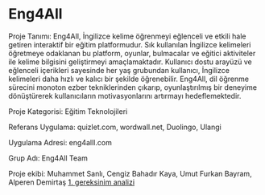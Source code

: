 # Eng4All

Proje Tanımı:
Eng4All, İngilizce kelime öğrenmeyi eğlenceli ve etkili hale getiren interaktif bir eğitim platformudur. Sık kullanılan İngilizce kelimeleri öğretmeye odaklanan bu platform, oyunlar, bulmacalar ve eğitici aktiviteler ile kelime bilgisini geliştirmeyi amaçlamaktadır. Kullanıcı dostu arayüzü ve eğlenceli içerikleri sayesinde her yaş grubundan kullanıcı, İngilizce kelimeleri daha hızlı ve kalıcı bir şekilde öğrenebilir. Eng4All, dil öğrenme sürecini monoton ezber tekniklerinden çıkarıp, oyunlaştırılmış bir deneyime dönüştürerek kullanıcıların motivasyonlarını artırmayı hedeflemektedir.

Proje Kategorisi:
Eğitim Teknolojileri

Referans Uygulama:
quizlet.com, wordwall.net, Duolingo, Ulangi 

Uygulama Adresi:
eng4alll.com 

Grup Adı:
Eng4All Team

Proje ekibi: Muhammet Sanlı, Cengiz Bahadır Kaya, Umut Furkan Bayram, Alperen Demirtaş
[1. gereksinim analizi](gereksinimAnalizleri.md)


